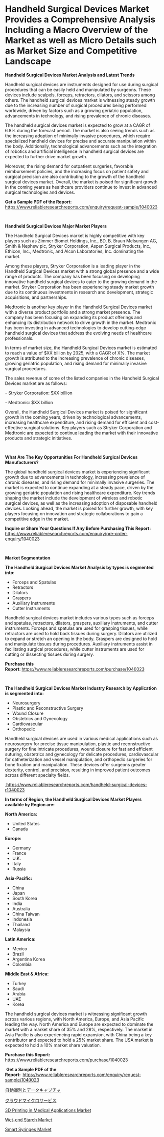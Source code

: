 <p><h1>Handheld Surgical Devices Market Provides a Comprehensive Analysis Including a Macro Overview of the Market as well as Micro Details such as Market Size and Competitive Landscape</h1></p><p><strong>Handheld Surgical Devices Market Analysis and Latest Trends</strong></p>
<p><p>Handheld surgical devices are instruments designed for use during surgical procedures that can be easily held and manipulated by surgeons. These devices include scalpels, forceps, retractors, dilators, and scissors among others. The handheld surgical devices market is witnessing steady growth due to the increasing number of surgical procedures being performed worldwide, driven by factors such as a growing geriatric population, advancements in technology, and rising prevalence of chronic diseases.</p><p>The handheld surgical devices market is expected to grow at a CAGR of 6.8% during the forecast period. The market is also seeing trends such as the increasing adoption of minimally invasive procedures, which require specialized handheld devices for precise and accurate manipulation within the body. Additionally, technological advancements such as the integration of robotics and artificial intelligence in handheld surgical devices are expected to further drive market growth.</p><p>Moreover, the rising demand for outpatient surgeries, favorable reimbursement policies, and the increasing focus on patient safety and surgical precision are also contributing to the growth of the handheld surgical devices market. Overall, the market is poised for significant growth in the coming years as healthcare providers continue to invest in advanced surgical technologies and devices.</p></p>
<p><strong>Get a Sample PDF of the Report:&nbsp;</strong> <a href="https://www.reliableresearchreports.com/enquiry/request-sample/1040023">https://www.reliableresearchreports.com/enquiry/request-sample/1040023</a></p>
<p>&nbsp;</p>
<p><strong>Handheld Surgical Devices Major Market Players</strong></p>
<p><p>The Handheld Surgical Devices market is highly competitive with key players such as Zimmer Biomet Holdings, Inc., BD, B. Braun Melsungen AG, Smith & Nephew plc, Stryker Corporation, Aspen Surgical Products, Inc., Ethicon, Inc., Medtronic, and Alcon Laboratories, Inc. dominating the market.</p><p>Among these players, Stryker Corporation is a leading player in the Handheld Surgical Devices market with a strong global presence and a wide range of products. The company has been focusing on developing innovative handheld surgical devices to cater to the growing demand in the market. Stryker Corporation has been experiencing steady market growth due to its continuous investments in research and development, strategic acquisitions, and partnerships.</p><p>Medtronic is another key player in the Handheld Surgical Devices market with a diverse product portfolio and a strong market presence. The company has been focusing on expanding its product offerings and enhancing its distribution network to drive growth in the market. Medtronic has been investing in advanced technologies to develop cutting-edge handheld surgical devices that address the evolving needs of healthcare professionals.</p><p>In terms of market size, the Handheld Surgical Devices market is estimated to reach a value of $XX billion by 2025, with a CAGR of X%. The market growth is attributed to the increasing prevalence of chronic diseases, growing geriatric population, and rising demand for minimally invasive surgical procedures.</p><p>The sales revenue of some of the listed companies in the Handheld Surgical Devices market are as follows:</p><p>- Stryker Corporation: $XX billion</p><p>- Medtronic: $XX billion</p><p>Overall, the Handheld Surgical Devices market is poised for significant growth in the coming years, driven by technological advancements, increasing healthcare expenditure, and rising demand for efficient and cost-effective surgical solutions. Key players such as Stryker Corporation and Medtronic are expected to continue leading the market with their innovative products and strategic initiatives.</p></p>
<p>&nbsp;</p>
<p><strong>What Are The Key Opportunities For Handheld Surgical Devices Manufacturers?</strong></p>
<p><p>The global handheld surgical devices market is experiencing significant growth due to advancements in technology, increasing prevalence of chronic diseases, and rising demand for minimally invasive surgeries. The market is expected to continue expanding at a steady pace, driven by the growing geriatric population and rising healthcare expenditure. Key trends shaping the market include the development of wireless and robotic surgical devices, as well as the increasing adoption of disposable handheld devices. Looking ahead, the market is poised for further growth, with key players focusing on innovation and strategic collaborations to gain a competitive edge in the market.</p></p>
<p><strong>Inquire or Share Your Questions If Any Before Purchasing This Report:</strong> <a href="https://www.reliableresearchreports.com/enquiry/pre-order-enquiry/1040023">https://www.reliableresearchreports.com/enquiry/pre-order-enquiry/1040023</a></p>
<p>&nbsp;</p>
<p><strong>Market Segmentation</strong></p>
<p><strong>The Handheld Surgical Devices Market Analysis by types is segmented into:</strong></p>
<p><ul><li>Forceps and Spatulas</li><li>Retractors</li><li>Dilators</li><li>Graspers</li><li>Auxiliary Instruments</li><li>Cutter Instruments</li></ul></p>
<p><p>Handheld surgical devices market includes various types such as forceps and spatulas, retractors, dilators, graspers, auxiliary instruments, and cutter instruments. Forceps and spatulas are used for grasping tissues, while retractors are used to hold back tissues during surgery. Dilators are utilized to expand or stretch an opening in the body. Graspers are designed to hold and manipulate tissues during procedures. Auxiliary instruments assist in facilitating surgical procedures, while cutter instruments are used for cutting or dissecting tissues during surgery.</p></p>
<p><strong>Purchase this Report:&nbsp;</strong><a href="https://www.reliableresearchreports.com/purchase/1040023">https://www.reliableresearchreports.com/purchase/1040023</a></p>
<p>&nbsp;</p>
<p><strong>The Handheld Surgical Devices Market Industry Research by Application is segmented into:</strong></p>
<p><ul><li>Neurosurgery</li><li>Plastic and Reconstructive Surgery</li><li>Wound Closure</li><li>Obstetrics and Gynecology</li><li>Cardiovascular</li><li>Orthopedic</li></ul></p>
<p><p>Handheld surgical devices are used in various medical applications such as neurosurgery for precise tissue manipulation, plastic and reconstructive surgery for fine intricate procedures, wound closure for fast and efficient suturing, obstetrics and gynecology for delicate procedures, cardiovascular for catheterization and vessel manipulation, and orthopedic surgeries for bone fixation and manipulation. These devices offer surgeons greater dexterity, control, and precision, resulting in improved patient outcomes across different specialty fields.</p></p>
<p><a href="https://www.reliableresearchreports.com/handheld-surgical-devices-r1040023">&nbsp;https://www.reliableresearchreports.com/handheld-surgical-devices-r1040023</a></p>
<p><strong>In terms of Region, the Handheld Surgical Devices Market Players available by Region are:</strong></p>
<p>
    <p> <strong> North America: </strong>
        <ul>
            <li>United States</li>
            <li>Canada</li>
        </ul>
        </p> 
    <p> <strong> Europe: </strong>
        <ul>
            <li>Germany</li>
            <li>France</li>
            <li>U.K.</li>
            <li>Italy</li>
            <li>Russia</li>
        </ul>
        </p> 
    <p> <strong> Asia-Pacific: </strong>
        <ul>
            <li>China</li>
            <li>Japan</li>
            <li>South Korea</li>
            <li>India</li>
            <li>Australia</li>
            <li>China Taiwan</li>
            <li>Indonesia</li>
            <li>Thailand</li>
            <li>Malaysia</li>
        </ul>
        </p> 
    <p> <strong> Latin America: </strong>
        <ul>
            <li>Mexico</li>
            <li>Brazil</li>
            <li>Argentina Korea</li>
            <li>Colombia</li>
        </ul>
        </p> 
    <p> <strong> Middle East & Africa: </strong>
        <ul>
            <li>Turkey</li>
            <li>Saudi</li>
            <li>Arabia</li>
            <li>UAE</li>
            <li>Korea</li>
        </ul>
    </p>
    </p>
<p><p>The handheld surgical devices market is witnessing significant growth across various regions, with North America, Europe, and Asia Pacific leading the way. North America and Europe are expected to dominate the market with a market share of 35% and 28%, respectively. The market in Asia Pacific is also experiencing rapid expansion, with China being a key contributor and expected to hold a 25% market share. The USA market is expected to hold a 10% market share valuation.</p></p>
<p><strong>Purchase this Report: </strong><a href="https://www.reliableresearchreports.com/purchase/1040023">https://www.reliableresearchreports.com/purchase/1040023</a></p>
<p>&nbsp;<strong>Get a Sample PDF of the Report:&nbsp;&nbsp;</strong><a href="https://www.reliableresearchreports.com/enquiry/request-sample/1040023">https://www.reliableresearchreports.com/enquiry/request-sample/1040023</a></p>
<p><strong></strong></p>
<p><p><a href="https://github.com/tanyaali3/Market-Research-Report-List-1/blob/main/742281847462.md">自動識別とデータキャプチャ</a></p><p><a href="https://github.com/DwightHuels1/Market-Research-Report-List-1/blob/main/144126047463.md">クラウドマイクロサービス</a></p><p><a href="https://github.com/gamblestampleyjenny50m5sl6/Market-Research-Report-List-2/blob/main/3d-printing-in-medical-applications-market.md">3D Printing in Medical Applications Market</a></p><p><a href="https://issuu.com/reportprime-2/docs/wet-end-starch-market-size-2030.pptx">Wet-end Starch Market</a></p><p><a href="https://github.com/nicholepatriciadoylenwnrjr0/Market-Research-Report-List-2/blob/main/smart-syringes-market.md">Smart Syringes Market</a></p></p>